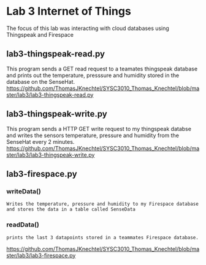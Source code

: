 # Lab 3 Internet of Things
  The focus of this lab was interacting with cloud databases using Thingspeak and Firespace
## lab3-thingspeak-read.py 
  This program sends a GET read request to a teamates thingspeak database and prints out the temperature, presssure and humidity stored in the database on the SenseHat.
  https://github.com/ThomasJKnechtel/SYSC3010_Thomas_Knechtel/blob/master/lab3/lab3-thingspeak-read.py 
## lab3-thingspeak-write.py 
  This program sends a HTTP GET write request to my thingspeak databse and writes the sensors temperature, pressure and humidity from the SenseHat every 2 minutes.
  https://github.com/ThomasJKnechtel/SYSC3010_Thomas_Knechtel/blob/master/lab3/lab3-thingspeak-write.py
## lab3-firespace.py 
  ### writeData()
    Writes the temperature, pressure and humidity to my Firespace database and stores the data in a table called SenseData
  ### readData()
    prints the last 3 datapoints stored in a teammates Firespace database.
  https://github.com/ThomasJKnechtel/SYSC3010_Thomas_Knechtel/blob/master/lab3/lab3-firespace.py
